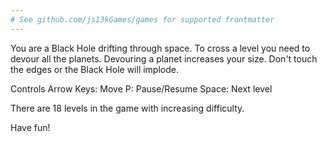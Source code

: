 ```yaml
---
# See github.com/js13kGames/games for supported frontmatter
---
```

You are a Black Hole drifting through space. To cross a level you need to devour all the planets. Devouring a planet increases your size. Don't touch the edges or the Black Hole will implode.

Controls
Arrow Keys: Move
P: Pause/Resume
Space: Next level

There are 18 levels in the game with increasing difficulty. 

Have fun!